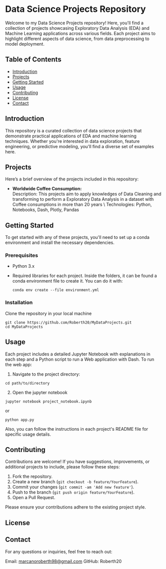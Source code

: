 
# Data Science Projects Repository
Welcome to my Data Science Projects repository! Here, you'll find a collection of projects showcasing Exploratory Data Analysis (EDA) and Machine Learning applications across various fields. Each project aims to highlight different aspects of data science, from data preprocessing to model deployment.

## Table of Contents
* [Introduction](https://github.com/Roberth20/MyDataProjects/tree/master/README.md#introduction)
* [Projects](https://github.com/Roberth20/MyDataProjects/tree/master/README.md#projects)
* [Getting Started](https://github.com/Roberth20/MyDataProjects/tree/master/README.md#getting-started)
* [Usage](https://github.com/Roberth20/MyDataProjects/tree/master/README.md#usage)
* [Contributing](https://github.com/Roberth20/MyDataProjects/tree/master/README.md#contributing)
* [License](https://github.com/Roberth20/MyDataProjects/tree/master/README.md#license)
* [Contact](https://github.com/Roberth20/MyDataProjects/tree/master/README.md#contact)

## Introduction
This repository is a curated collection of data science projects that demonstrate practical applications of EDA and machine learning techniques. Whether you're interested in data exploration, feature engineering, or predictive modeling, you'll find a diverse set of examples here.

## Projects
Here’s a brief overview of the projects included in this repository:
* **Worldwide Coffee Consumption:** <br> Description: This projects aim to apply knowledges of Data Cleaning and transforming to perform a Exploratory Data Analysis in a dataset with Coffee consumptions in more than 20 years \ Technologies: Python, Notebooks, Dash, Plotly, Pandas

## Getting Started
To get started with any of these projects, you'll need to set up a conda environment and install the necessary dependencies.

### Prerequisites
* Python 3.x
* Required libraries for each project. Inside the folders, it can be found a conda environment file to create it. You can do it with:

  ```
  conda env create --file environment.yml
  ```
### Installation
Clone the repository in your local machine
```
git clone https://github.com/Roberth20/MyDataProjects.git
cd MyDataProjects
```

## Usage
Each project includes a detailed Jupyter Notebook with explanations in each step and a Python script to run a Web application with Dash. To run the web app:
1. Navigate to the project directory:
```
cd path/to/directory
```
2. Open the jupyter notebook
```
jupyter notebook project_notebook.ipynb
```
or
```
python app.py
```
Also, you can follow the instructions in each project's README file for specific usage details.

## Contributing
Contributions are welcome! If you have suggestions, improvements, or additional projects to include, please follow these steps:
1. Fork the repository.
2. Create a new branch (`git checkout -b feature/YourFeature`).
3. Commit your changes (`git commit -am 'Add new feature'`).
4. Push to the branch (`git push origin feature/YourFeature`).
5. Open a Pull Request.

Please ensure your contributions adhere to the existing project style.

## License

## Contact
For any questions or inquiries, feel free to reach out:

Email: marcanoroberth98@gmail.com
GitHub: Roberth20
